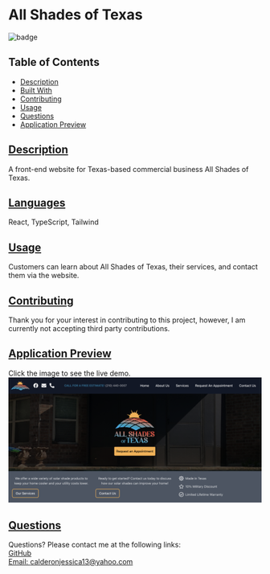 # All Shades of Texas

![badge](https://img.shields.io/badge/Made%20with%20%E2%99%A5%20by%20-Jessica%20E.%20Calderon-blueviolet)

## Table of Contents

* [Description](#description)
* [Built With](#languages)
* [Contributing](#contributing)
* [Usage](#usage)
* [Questions](#questions)
* [Application Preview](#application-preview)

## [Description](#table-of-contents)

A front-end website for Texas-based commercial business All Shades of Texas.

## [Languages](#table-of-contents)

React, TypeScript, Tailwind

## [Usage](#table-of-contents)

Customers can learn about All Shades of Texas, their services, and contact them via the website.

## [Contributing](#table-of-contents)

Thank you for your interest in contributing to this project, however, I am currently not accepting third party contributions.

## [Application Preview](#table-of-contents)

Click the image to see the live demo.
<a href='https://www.allshadesoftexas.net' alt='preview'><img src='./public/assets/index.png'></a>

## [Questions](#table-of-contents)

Questions? Please contact me at the following links: <br>
[GitHub](https://github.com/jessica-calderon) <br>
[Email: calderonjessica13@yahoo.com](mailto:calderonjessica13@yahoo.com)
